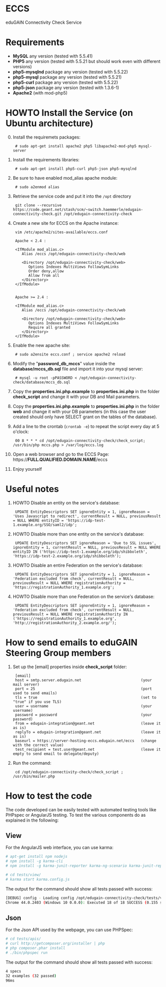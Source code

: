# ECCS
eduGAIN Connectivity Check Service

# Requirements

- **MySQL** any version (tested with 5.5.41)
- **PHP5** any version (tested with 5.5.21 but should work even with different versions)
- **php5-mysqlnd** package any version (tested with 5.5.22)
- **php5-mysql** package any version (tested with 5.5.21)
- **php5-curl** package any version (tested with 5.5.22)
- **php5-json** package any version (tested with 1.3.6-1)
- **Apache2** (with mod-php5) 

# HOWTO Install the Service (on Ubuntu architecture)

0. Install the requiremets packages:

        # sudo apt-get install apache2 php5 libapache2-mod-php5 mysql-server

1. Install the requirements libraries:

        # sudo apt-get install php5-curl php5-json php5-mysqlnd

2. Be sure to have enabled mod_alias apache module: 

        # sudo a2enmod alias

3. Retrieve the service code and put it into the `/opt` directory
        
        git clone --recursive https://code.geant.net/stash/scm/~switch.haemmerle/edugain-connectivity-check.git /opt/edugain-connectivity-check

4. Create a new site for ECCS on the Apache instance:

        vim /etc/apache2/sites-available/eccs.conf

        Apache < 2.4 : 

        <IfModule mod_alias.c>
           Alias /eccs /opt/edugain-connectivity-check/web

           <Directory /opt/edugain-connectivity-check/web>
              Options Indexes MultiViews FollowSymLinks
              Order deny,allow
              Allow from all
           </Directory>
        </IfModule>


        Apache >= 2.4 :

        <IfModule mod_alias.c>
           Alias /eccs /opt/edugain-connectivity-check/web

           <Directory /opt/edugain-connectivity-check/web>
              Options Indexes MultiViews FollowSymLinks
              Require all granted
           </Directory>
        </IfModule>

5. Enable the new apache site:

        # sudo a2ensite eccs.conf ; service apache2 reload

6. Modify the "**password_db_mccs**" value inside the **database/mccs_db.sql** file and import it into your mysql server:
        
        # mysql -u root -pPASSWORD < /opt/edugain-connectivity-check/database/mccs_db.sql

7. Copy the **properties.ini.php.example** to **properties.ini.php** in the folder **check_script** and change it with your DB and Mail parameters.

8. Copy the **properties.ini.php.example** to **properties.ini.php** in the folder **web** and change it with your DB parameters (in this case the user created should only have SELECT grant on the tables of the database).

9. Add a line to the crontab (`crontab -e`) to repeat the script every day at 5 o'clock:

        00 8 * * * cd /opt/edugain-connectivity-check/check_script; /usr/bin/php mccs.php > /var/log/eccs.log
  
10. Open a web browser and go to the ECCS Page: https://**FULL.QUALIFIED.DOMAIN.NAME**/eccs

11. Enjoy yourself

# Useful notes
1. HOWTO Disable an entity on the service's database:

        UPDATE EntityDescriptors SET ignoreEntity = 1, ignoreReason = 'Uses Javascript to redirect', currentResult = NULL, previousResult = NULL WHERE entityID = 'https://idp-test-1.example.org/SSO/saml2/idp';

2. HOWTO Disable more than one entity on the service's database:

        UPDATE EntityDescriptors SET ignoreReason = 'Due to SSL issues', ignoreEntity = 1, currentResult = NULL, previousResult = NULL WHERE entityID IN ('https://idp-test-1.example.org/idp/shibboleth', 'https://idp-test-2.example.org/idp/shibboleth');

3. HOWTO Disable an entire Federation on the service's database:

        UPDATE EntityDescriptors SET ignoreEntity = 1, ignoreReason = 'Federation excluded from check', currentResult = NULL, previousResult = NULL WHERE registrationAuthority = 'https://registrationAuthority_1.example.org';

4. HOWTO Disable more than one Federation on the service's database:

        UPDATE EntityDescriptors SET ignoreEntity = 1, ignoreReason = 'Federation excluded from check', currentResult = NULL, previousResult = NULL WHERE registrationAuthority IN ('https://registrationAuthority_1.example.org', 'http://registrationAuthority_2.example.org/');

# How to send emails to eduGAIN Steering Group members
1. Set up the [email] properties inside **check_script** folder:

        [email]
        host = smtp.server.edugain.net                           (your mail server)
        port = 25                                                (port used to send emails)
        tls = true                                               (set to "true" if you use TLS)
        user = username                                          (your username)
        password = password                                      (your password)
        from = edugain-integration@geant.net                     (leave it as is)
        replyTo = edugain-integration@geant.net                  (leave it as is)
        baseurl = https://server-hosting-eccs.edugain.net/eccs   (change with the correct value)
        test_recipient = test.user@geant.net                     (leave it empty to send email to delegate/deputy)

2. Run the command:

        cd /opt/edugain-connectivity-check/check_script ; /usr/bin/mailer.php


# How to test the code
The code developed can be easily tested with automated testing tools like PHPspec or AngularJS testing.
To test the various components do as explained in the following:

## View
For the AngularJS web interface, you can use karma:

```sh
# apt-get install npm nodejs 
# npm install -g karma-cli
# npm install -g karma-junit-reporter karma-ng-scenario karma-junit-reporter karma-phantomjs-launcher karma-coverage karma-chai-as-promised

# cd tests/view/
# karma start karma.config.js
```

The output for the command should show all tests passed with success:

```sh
[DEBUG] config - Loading config /opt/edugain-connectivity-check/tests/view/karma.config.js
Chrome 44.0.2403 (Windows 10 0.0.0): Executed 18 of 18 SUCCESS (0.155 secs / 0.094 secs)
```

## Json
For the Json API used by the webpage, you can use PHPSpec:

```sh
# cd tests/apis/
# curl http://getcomposer.org/installer | php
# php composer.phar install
# ./bin/phpspec run
```

The output for the command should show all tests passed with success:

```sh
4 specs
32 examples (32 passed)
96ms
```
